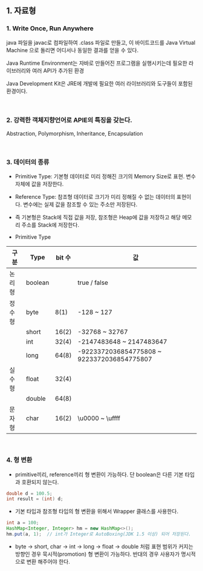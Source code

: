 ## 1. 자료형

### 1. Write Once, Run Anywhere

java 파일을 javac로 컴파일하여 .class 파일로 만들고, 이 바이트코드를 Java Virtual Machine 으로 돌리면 어디서나 동일한 결과를 얻을 수 있다.

Java Runtime Environment는 자바로 만들어진 프로그램을 실행시키는데 필요한 라이브러리와 여러 API가 추가된 환경

Java Development Kit은 JRE에 개발에 필요한 여러 라이브러리와 도구들이 포함된 환경이다.

<br>

### 2. 강력한 객체지향언어로 APIE의 특징을 갖는다.

Abstraction, Polymorphism, Inheritance, Encapsulation

<br>

### 3. 데이터의 종류

- Primitive Type: 기본형 데이터로 미리 정해진 크기의 Memory Size로 표현. 변수 자체에 값을 저장한다.
- Reference Type: 참조형 데이터로 크기가 미리 정해질 수 없는 데이터의 표현이다. 변수에는 실제 값을 참조할 수 있는 주소만 저장된다.

- 즉 기본형은 Stack에 직접 값을 저장, 참조형은 Heap에 값을 저장하고 해당 메모리 주소를 Stack에 저장한다.



- Primitive Type

| 구분   | Type    | bit 수 | 값                                         |
| ------ | ------- | ------ | ------------------------------------------ |
| 논리형 | boolean |        | true / false                               |
| 정수형 | byte    | 8(1)   | -128 ~ 127                                 |
|        | short   | 16(2)  | -32768 ~ 32767                             |
|        | int     | 32(4)  | -2147483648 ~ 2147483647                   |
|        | long    | 64(8)  | -9223372036854775808 ~ 9223372036854775807 |
| 실수형 | float   | 32(4)  |                                            |
|        | double  | 64(8)  |                                            |
| 문자형 | char    | 16(2)  | \u0000 ~ \uffff                            |

<br>

### 4. 형 변환

- primitive끼리, reference끼리 형 변환이 가능하다. 단 boolean은 다른 기본 타입과 호환되지 않는다.
```java
double d = 100.5;
int result = (int) d;
```

- 기본 타입과 참조형 타입의 형 변환을 위해서 Wrapper 클래스를 사용한다.

```java
int a = 100;
HashMap<Integer, Integer> hm = new HashMap<>();
hm.put(a, 1);  // int가 Integer로 AutoBoxing(JDK 1.5 이상) 되어 저장된다.
```






- byte -> short, char -> int -> long -> float -> double 처럼 표현 범위가 커지는 방향인 경우 묵시적(promotion) 형 변환이 가능하다. 반대의 경우 사용자가 명시적으로 변환 해주어야 한다.
